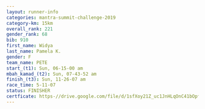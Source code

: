 ```yaml
---
layout: runner-info 
categories: mantra-summit-challenge-2019 
category-km: 15km 
overall_rank: 221
gender_rank: 68
bib: 910
first_name: Widya
last_name: Pamela K.
gender: F
team_name: PETE
start_(t1): Sun, 06-15-00 am
mbah_kamad_(t2): Sun, 07-43-52 am
finish_(t3): Sun, 11-26-07 am
race_time: 5-11-07
status: FINISHER
certficate: https-//drive.google.com/file/d/1sfXoy21Z_uc1JnHLqOnC41bOpfvTUYBz/view?usp=sharing
---
```

